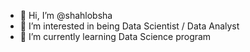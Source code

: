 - 👋 Hi, I’m @shahlobsha
- 👀 I’m interested in being Data Scientist / Data Analyst
- 🌱 I’m currently learning Data Science program

<!---
shahlobsha/shahlobsha is a ✨ special ✨ repository because its `README.md` (this file) appears on your GitHub profile.
You can click the Preview link to take a look at your changes.
--->
